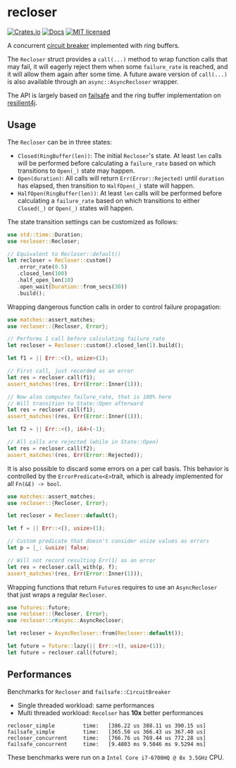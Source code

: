 # recloser

[![Crates.io](https://img.shields.io/crates/v/recloser.svg)](https://crates.io/crates/recloser)
[![Docs](https://docs.rs/recloser/badge.svg)](https://docs.rs/recloser)
[![MIT licensed](https://img.shields.io/badge/license-MIT-blue.svg)](https://github.com/lerouxrgd/recloser/blob/master/LICENSE)

A concurrent [circuit breaker][cb] implemented with ring buffers.

The `Recloser` struct provides a `call(...)` method to wrap function calls that may fail,
it will eagerly reject them when some `failure_rate` is reached, and it will allow them
again after some time.
A future aware version of `call(...)` is also available through an `async::AsyncRecloser` wrapper.

The API is largely based on [failsafe][] and the ring buffer implementation on [resilient4j][].

## Usage

The `Recloser` can be in three states:
 - `Closed(RingBuffer(len))`: The initial `Recloser`'s state. At least `len` calls will
    be performed before calculating a `failure_rate` based on which transitions to
	`Open(_)` state may happen.
 - `Open(duration)`: All calls will return `Err(Error::Rejected)` until `duration` has
    elapsed, then transition to `HalfOpen(_)` state will happen.
 - `HalfOpen(RingBuffer(len))`: At least `len` calls will be performed before
    calculating a `failure_rate` based on which transitions to either `Closed(_)` or
	`Open(_)` states will happen.

The state transition settings can be customized as follows:

 ``` rust
use std::time::Duration;
use recloser::Recloser;

// Equivalent to Recloser::default()
let recloser = Recloser::custom()
    .error_rate(0.5)
    .closed_len(100)
    .half_open_len(10)
    .open_wait(Duration::from_secs(30))
    .build();
```

Wrapping dangerous function calls in order to control failure propagation:

``` rust
use matches::assert_matches;
use recloser::{Recloser, Error};

// Performs 1 call before calculating failure_rate
let recloser = Recloser::custom().closed_len(1).build();

let f1 = || Err::<(), usize>(1);

// First call, just recorded as an error
let res = recloser.call(f1);
assert_matches!(res, Err(Error::Inner(1)));

// Now also computes failure_rate, that is 100% here
// Will transition to State::Open afterward
let res = recloser.call(f1);
assert_matches!(res, Err(Error::Inner(1)));

let f2 = || Err::<(), i64>(-1);

// All calls are rejected (while in State::Open)
let res = recloser.call(f2);
assert_matches!(res, Err(Error::Rejected));
```

It is also possible to discard some errors on a per call basis.
This behavior is controlled by the `ErrorPredicate<E>`trait, which is already
implemented for all `Fn(&E) -> bool`.

``` rust
use matches::assert_matches;
use recloser::{Recloser, Error};

let recloser = Recloser::default();

let f = || Err::<(), usize>(1);

// Custom predicate that doesn't consider usize values as errors
let p = |_: &usize| false;

// Will not record resulting Err(1) as an error
let res = recloser.call_with(p, f);
assert_matches!(res, Err(Error::Inner(1)));
```

Wrapping functions that return `Future`s requires to use an `AsyncRecloser` that just
wraps a regular `Recloser`.

``` rust
use futures::future;
use recloser::{Recloser, Error};
use recloser::r#async::AsyncRecloser;

let recloser = AsyncRecloser::from(Recloser::default());

let future = future::lazy(|| Err::<(), usize>(1));
let future = recloser.call(future);
```

## Performances

Benchmarks for `Recloser` and `failsafe::CircuitBreaker`
- Single threaded workload: same performances
- Multi threaded workload: `Recolser` has **10x** better performances

```
recloser_simple         time:   [386.22 us 388.11 us 390.15 us]
failsafe_simple         time:   [365.50 us 366.43 us 367.40 us]
recloser_concurrent     time:   [766.76 us 769.44 us 772.28 us]
failsafe_concurrent     time:   [9.4803 ms 9.5046 ms 9.5294 ms]
```

These benchmarks were run on a `Intel Core i7-6700HQ @ 8x 3.5GHz` CPU.

[cb]: https://martinfowler.com/bliki/CircuitBreaker.html
[failsafe]: https://github.com/dmexe/failsafe-rs
[resilient4j]: https://resilience4j.readme.io/docs/circuitbreaker 
